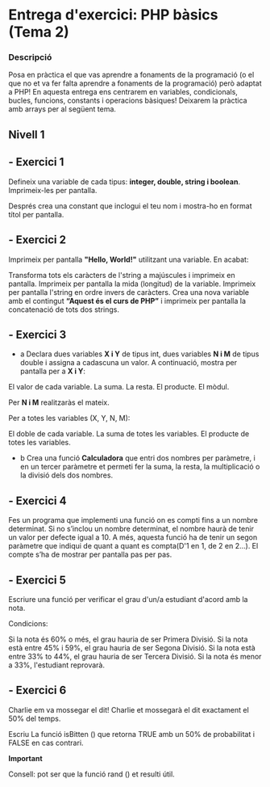 # Entrega d'exercici: PHP bàsics (Tema 2)

### Descripció

Posa en pràctica el que vas aprendre a fonaments de la programació (o el que no et va fer falta aprendre a fonaments de la programació) però adaptat a PHP! En aquesta entrega ens centrarem en variables, condicionals, bucles, funcions, constants i operacions bàsiques! Deixarem la pràctica amb arrays per al següent tema.

## Nivell 1

## - Exercici 1

Defineix una variable de cada tipus: **integer, double, string i boolean**. Imprimeix-les per pantalla.

Després crea una constant que inclogui el teu nom i mostra-ho en format títol per pantalla.


## - Exercici 2
Imprimeix per pantalla **"Hello, World!"** utilitzant una variable. En acabat:

Transforma tots els caràcters de l'string a majúscules i imprimeix en pantalla.
Imprimeix per pantalla la mida (longitud) de la variable.
Imprimeix per pantalla l'string en ordre invers de caràcters.
Crea una nova variable amb el contingut **“Aquest és el curs de PHP”** i imprimeix per pantalla la concatenació de tots dos strings.

## - Exercici 3
- a Declara dues variables **X i Y** de tipus int, dues variables **N i M** de tipus double i assigna a cadascuna un valor. A continuació, mostra per pantalla per a **X i Y**:

El valor de cada variable.
La suma.
La resta.
El producte.
El mòdul.

Per **N i M** realitzaràs el mateix.

Per a totes les variables (X, Y, N, M):

El doble de cada variable.
La suma de totes les variables.
El producte de totes les variables.
- b Crea una funció **Calculadora** que entri dos nombres per paràmetre, i en un tercer paràmetre et permeti fer la suma, la resta, la multiplicació o la divisió dels dos nombres.


## - Exercici 4
Fes un programa que implementi una funció on es compti fins a un nombre determinat. Si no s’inclou un nombre determinat, el nombre haurà de tenir un valor per defecte igual a 10. A més, aquesta funció ha de tenir un segon paràmetre que indiqui de quant a quant es compta(D'1 en 1, de 2 en 2…). El compte s’ha de mostrar per pantalla pas per pas.


## - Exercici 5
Escriure una funció per verificar el grau d'un/a estudiant d'acord amb la nota.

Condicions:

Si la nota és 60% o més, el grau hauria de ser Primera Divisió.
Si la nota està entre 45% i 59%, el grau hauria de ser Segona Divisió.
Si la nota està entre 33% to 44%, el grau hauria de ser Tercera Divisió.
Si la nota és menor a 33%, l'estudiant reprovarà.

## - Exercici 6
Charlie em va mossegar el dit! Charlie et mossegarà el dit exactament el 50% del temps.

Escriu La funció isBitten () que retorna TRUE amb un 50% de probabilitat i FALSE en cas contrari.

**Important**

Consell: pot ser que la funció rand () et resulti útil.